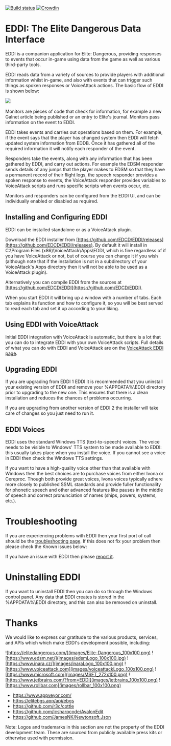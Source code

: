 ﻿[![Build status](https://ci.appveyor.com/api/projects/status/28rh2y2fhgedk8m3/branch/develop?svg=true)](https://ci.appveyor.com/project/richardbuckle/eddi/branch/develop) [![Crowdin](https://d322cqt584bo4o.cloudfront.net/eddi/localized.svg)](https://crowdin.com/project/eddi)

# EDDI: The Elite Dangerous Data Interface

EDDI is a companion application for Elite: Dangerous, providing responses to events that occur in-game using data from the game as well as various third-party tools.

EDDI reads data from a variety of sources to provide players with additional information whilst in-game, and also with events that can trigger such things as spoken responses or VoiceAttack actions.  The basic flow of EDDI is shown below:

![](images/Architecture.png)

Monitors are pieces of code that check for information, for example a new Galnet article being published or an entry to Elite's journal.  Monitors pass information on the event to EDDI.

EDDI takes events and carries out operations based on them.  For example, if the event says that the player has changed system then EDDI will fetch updated system information from EDDB.  Once it has gathered all of the required information it will notify each responder of the event.

Responders take the events, along with any information that has been gathered by EDDI, and carry out actions.  For example the EDSM responder sends details of any jumps that the player makes to EDSM so that they have a permanent record of their flight logs, the speech responder provides a spoken response to events, the VoiceAttack responder provides variables to VoiceAttack scripts and runs specific scripts when events occur, etc.

Monitors and responders can be configured from the EDDI UI, and can be individually enabled or disabled as required.

## Installing and Configuring EDDI

EDDI can be installed standalone or as a VoiceAttack plugin.

Download the EDDI installer from [https://github.com/EDCD/EDDI/releases](https://github.com/EDCD/EDDI/releases).  By default it will install in C:\Program Files (x86)\VoiceAttack\Apps\EDDI, which is fine regardless of if you have VoiceAttack or not, but of course you can change it if you wish (although note that if the installation is not in a subdirectory of your VoiceAttack's Apps directory then it will not be able to be used as a VoiceAttack plugin).

Alternatively you can compile EDDI from the sources at [https://github.com/EDCD/EDDI](https://github.com/EDCD/EDDI).

When you start EDDI it will bring up a window with a number of tabs.  Each tab explains its function and how to configure it, so you will be best served to read each tab and set it up according to your liking.

## Using EDDI with VoiceAttack

Initial EDDI integration with VoiceAttack is automatic, but there is a lot that you can do to integrate EDDI with your own VoiceAttack scripts.  Full details of what you can do with EDDI and VoiceAttack are on the [VoiceAttack EDDI page](https://github.com/EDCD/EDDI/wiki/VoiceAttack-Integration).

## Upgrading EDDI

If you are upgrading from EDDI 1 EDDI it is recommended that you uninstall your existing version of EDDI and remove your %APPDATA%\EDDI directory prior to upgrading to the new one.  This ensures that there is a clean installation and reduces the chances of problems occurring.

If you are upgrading from another version of EDDI 2 the installer will take care of changes so you just need to run it.

## EDDI Voices

EDDI uses the standard Windows TTS (text-to-speech) voices.  The voice needs to be visible to Windows' TTS system to be made available to EDDI: this usually takes place when you install the voice.  If you cannot see a voice in EDDI then check the Windows TTS settings.

If you want to have a high-quality voice other than that available with Windows then the best choices are to purchase voices from either Ivona or Cereproc.  Though both provide great voices, Ivona voices typically adhere more closely to published SSML standards and provide fuller functionality for phonetic speech and other advanced features like pauses in the middle of speech and correct pronunciation of names (ships, powers, systems, etc.).

# Troubleshooting

If you are experiencing problems with EDDI then your first port of call should be the [troubleshooting page](https://github.com/EDCD/EDDI/blob/master/TROUBLESHOOTING.md).  If this does not fix your problem then please check the Known issues below:

If you have an issue with EDDI then please [report it](https://github.com/EDCD/EDDI/issues). 

# Uninstalling EDDI

If you want to uninstall EDDI then you can do so through the Windows control panel.  Any data that EDDI creates is stored in the %APPDATA%\EDDI directory, and this can also be removed on uninstall.

# Thanks

We would like to express our gratitude to the various products, services, and APIs which which make EDDI's development possible, including:

![https://elitedangerous.com/](images/Elite-Dangerous_100x100.png)
![https://www.edsm.net/](images/edsmLogo_100x100.jpg)
![https://www.inara.cz/](images/inaraLogo_100x100.png)
![https://www.voiceattack.com](images/voiceattackLogo_100x100.png)
![https://www.microsoft.com](images/MSFT_272x100.png)
![https://www.jetbrains.com/?from=EDDI](images/jetbrains_100x100.png)
![https://www.rollbar.com](images/rollbar_100x100.png)

- https://www.appveyor.com/
- https://elitebgs.app/api/ebgs
- https://github.com/r3c/cottle
- https://github.com/icsharpcode/AvalonEdit
- https://github.com/JamesNK/Newtonsoft.Json
  
Note: Logos and trademarks in this section are not the property of the EDDI development team. These are sourced from publicly available press kits or otherwise used with permission.